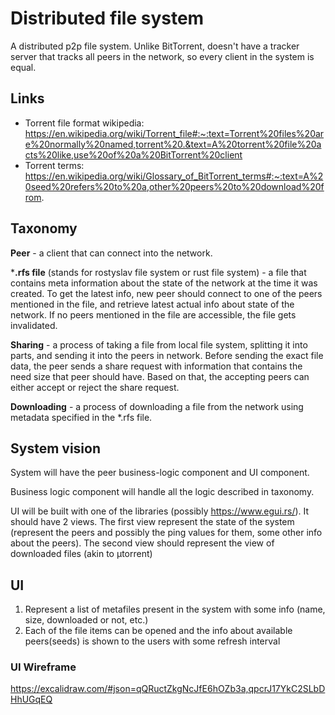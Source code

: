 # Distributed file system

A distributed p2p file system. Unlike BitTorrent, doesn't have a tracker server that tracks all peers in the network,
so every client in the system is equal.

## Links

- Torrent file format wikipedia: https://en.wikipedia.org/wiki/Torrent_file#:~:text=Torrent%20files%20are%20normally%20named,torrent%20.&text=A%20torrent%20file%20acts%20like,use%20of%20a%20BitTorrent%20client
- Torrent terms: https://en.wikipedia.org/wiki/Glossary_of_BitTorrent_terms#:~:text=A%20seed%20refers%20to%20a,other%20peers%20to%20download%20from.

## Taxonomy

**Peer** - a client that can connect into the network.

***.rfs file** (stands for rostyslav file system or rust file system) - a file that contains meta information about the state of the network at the time it was created. To get 
the latest info, new peer should connect to one of the peers mentioned in the file, and retrieve latest actual info
about state of the network. 
If no peers mentioned in the file are accessible, the file gets invalidated.

**Sharing** - a process of taking a file from local file system, splitting it into parts, and sending it into the peers in 
network. Before sending the exact file data, the peer sends a share request with information that contains the need size
that peer should have. Based on that, the accepting peers can either accept or reject the share request.

**Downloading** - a process of downloading a file from the network using metadata specified in the *.rfs file.

## System vision
System will have the peer business-logic component and UI component.

Business logic component will handle all the logic described in taxonomy.

UI will be built with one of the libraries (possibly https://www.egui.rs/). It should have 2 views. The first view
represent the state of the system (represent the peers and possibly the ping values for them, some other info about the 
peers). The second view should represent the view of downloaded files (akin to µtorrent)

## UI
1. Represent a list of metafiles present in the system with some info (name, size, downloaded or not, etc.)
2. Each of the file items can be opened and the info about available peers(seeds) is shown to the users with some refresh interval

### UI Wireframe
https://excalidraw.com/#json=qQRuctZkgNcJfE6hOZb3a,qpcrJ17YkC2SLbDHhUGqEQ

